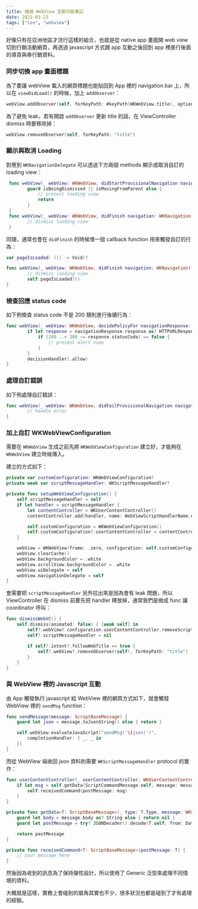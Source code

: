 ```yaml
---
title: 幾個 WebView 互動功能筆記
date: 2022-03-22
tags: ["ios", "webview"]
---
```


好像只有在亞洲地區才流行這樣的組合，也就是從 native app 畫面開 web view 切到行銷活動網頁，再透過 javascript 方式跟 app 互動之後回到 app 裡進行後面的導頁與串行銷資料。

### 同步切換 app 畫面標題

為了要讓 webView 載入的網頁標題也能貼回到 App 裡的 navigation bar 上，所以在 `viewDidLoad()` 的時候，加上 `addObserver`：

```swift
webView.addObserver(self, forKeyPath: #keyPath(WKWebView.title), options: .new, context: nil)
```

為了避免 leak，若有開啟 `addObserver` 更新 title 的話，在 ViewController dismiss 時要移除掉：

```swift
webView.removeObserver(self, forKeyPath: "title")
```

### 顯示與取消 Loading

對應到 `WKNavigationDelegate` 可以透過下方兩個 methods 顯示或取消自訂的 loading view：

```swift
 func webView(_ webView: WKWebView, didStartProvisionalNavigation navigation: WKNavigation!) {
        guard isBeingDismissed || isMovingFromParent else {
            // present loading view
            return
        }
 }
 func webView(_ webView: WKWebView, didFinish navigation: WKNavigation!) {
        // dismiss loading view
 }
```

同理，通常也會在 `didFinish` 的時候埋一個 callback function 用來觸發自訂的行為：

```swift
var pageIsLoaded: (() -> Void)?

func webView(_ webView: WKWebView, didFinish navigation: WKNavigation!) {
        // dismiss loading view
        self.pageIsLoaded?()
}
```

### 檢查回應 status code

如下例檢查 status code 不是 200 類則進行後續行為：

```swift
func webView(_ webView: WKWebView, decidePolicyFor navigationResponse: WKNavigationResponse, decisionHandler: @escaping (WKNavigationResponsePolicy) -> Void) {
        if let response = navigationResponse.response as? HTTPURLResponse {
            if (200 ..< 300 ~= response.statusCode) == false {
                // present alert view
            }
        }
        decisionHandler(.allow)
}
```

### 處理自訂錯誤

如下例處理自訂錯誤：

```swift
func webView(_ webView: WKWebView, didFailProvisionalNavigation navigation: WKNavigation!, withError error: Error) {
        // handle error
}
```

### 加上自訂 WKWebViewConfiguration

需要在 `WKWebView` 生成之前先將 `WKWebViewConfiguration` 建立好，才能夠在 `WKWebView` 建立時候傳入。

建立的方式如下：

```swift
private var customConfiguration: WKWebViewConfiguration?
private weak var scriptMessageHandler: WKScriptMessageHandler?

private func setupWebViewConfiguration() {
    self.scriptMessageHandler = self
    if let handler = scriptMessageHandler {
        let contentController = WKUserContentController()
        contentController.add(handler, name: WebViewScriptHandlerName.ncbmb.rawValue)

        self.customConfiguration = WKWebViewConfiguration()
        self.customConfiguration?.userContentController = contentController
    }

    webView = WKWebView(frame: .zero, configuration: self.customConfiguration ?? WKWebViewConfiguration())
    webView.clearCache()
    webView.backgroundColor = .white
    webView.scrollView.backgroundColor = .white
    webView.uiDelegate = self
    webView.navigationDelegate = self
}
```

會需要把 `scriptMessageHandler` 另外拉出來是因為會有 leak 問題，所以 ViewController 在 dismiss 前要先把 handler 釋放掉，通常我們是做成 func 讓 coordinator 呼叫：

```swift
func dismissWebVC() {
    self.dismiss(animated: false) { [weak self] in
        self?.webView?.configuration.userContentController.removeScriptMessageHandler(forName: WebViewScriptHandlerName.ncbmb.rawValue)
        self?.scriptMessageHandler = nil

        if self?.intent?.followWebTitle == true {
            self?.webView?.removeObserver(self!, forKeyPath: "title")
        }
    }
}
```

### 與 WebView 裡的 Javascript 互動

由 App 觸發執行 javascript 給 WebView 裡的網頁方式如下，就會觸發 WebView 裡的 `sendMsg` function：

```swift
func sendMessage(message: ScriptBaseMessage) {
    guard let json = message.toJsonString() else { return }

    self.webView.evaluateJavaScript("sendMsg('\(json)')",
        completionHandler: { _, _ in
    })
}
```

而從 WebView 端收回 json 資料則需要 `WKScriptMessageHandler` protocol 的實作：

```swift
func userContentController(_ userContentController: WKUserContentController, didReceive message: WKScriptMessage) {
    if let msg = self.getData(ScriptCommandMessage.self, message: message) {
        self.receivedCommand(postMessage: msg)
    }
}

private func getData<T: ScriptBaseMessage>(_ type: T.Type, message: WKScriptMessage) -> T? {
    guard let body = message.body as? String else { return nil }
    guard let postMessage = try? JSONDecoder().decode(T.self, from: Data(body.utf8)) else { return nil }

    return postMessage
}

private func receivedCommand<T: ScriptBaseMessage>(postMessage: T) {
    // your message here
}
```

然後因為收到的訊息為了保持彈性設計，所以使用了 Generic 泛型來處理不同情境的資料。

大概就是這樣，實務上會碰到的眉角其實也不少，很多狀況也都是碰到了才有處理的經驗。
